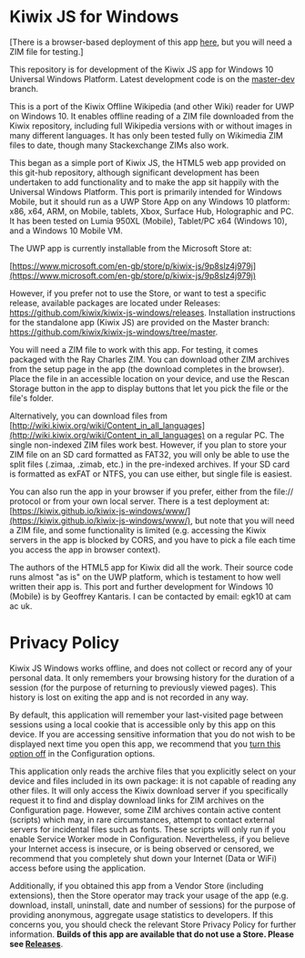 # Kiwix JS for Windows

[There is a browser-based deployment of this app [here](https://kiwix.github.io/kiwix-js-windows/www/), 
but you will need a ZIM file for testing.]

This repository is for development of the Kiwix JS app for Windows 10 Universal Windows Platform.
Latest development code is on the [master-dev](https://github.com/kiwix/kiwix-js-windows/tree/master-dev/) branch.

This is a port of the Kiwix Offline Wikipedia (and other Wiki) reader for UWP on Windows 10.
It enables offline reading of a ZIM file downloaded from the Kiwix repository, including full
Wikipedia versions with or without images in many different languages. It has only been tested 
fully on Wikimedia ZIM files to date, though many Stackexchange ZIMs also work.

This began as a simple port of Kiwix JS, the HTML5 web app provided on this git-hub repository, although
significant development has been undertaken to add functionality and to make the app sit happily
with the Universal Windows Platform. This port is primarily intended for Windows Mobile, but it
should run as a UWP Store App on any Windows 10 platform: x86, x64, ARM, on Mobile, tablets, Xbox,
Surface Hub, Holographic and PC. It has been tested on Lumia 950XL (Mobile), Tablet/PC x64 
(Windows 10), and a Windows 10 Mobile VM.

The UWP app is currently installable from the Microsoft Store at:

[https://www.microsoft.com/en-gb/store/p/kiwix-js/9p8slz4j979j](https://www.microsoft.com/en-gb/store/p/kiwix-js/9p8slz4j979j)

However, if you prefer not to use the Store, or want to test a specific release, available packages are located under 
Releases: https://github.com/kiwix/kiwix-js-windows/releases. Installation instructions for the standalone app (Kiwix JS) 
are provided on the Master branch: https://github.com/kiwix/kiwix-js-windows/tree/master. 

You will need a ZIM file to work with this app. For testing, it comes packaged with the Ray Charles ZIM.
You can download other ZIM archives from the setup page in the app (the download completes in the browser).
Place the file in an accessible location on your device, and use the Rescan Storage button in the app to
display buttons that let you pick the file or the file's folder.

Alternatively, you can download files from [http://wiki.kiwix.org/wiki/Content_in_all_languages](http://wiki.kiwix.org/wiki/Content_in_all_languages) on a regular
PC. The single non-indexed ZIM files work best. However, if you plan to store your ZIM file on an SD card 
formatted as FAT32, you will only be able to use the split files (.zimaa, .zimab, etc.) in the pre-indexed
archives. If your SD card is formatted as exFAT or NTFS, you can use either, but single file is easiest.

You can also run the app in your browser if you prefer, either from the file:// protocol or from your own
local server. There is a test deployment at: [https://kiwix.github.io/kiwix-js-windows/www/](https://kiwix.github.io/kiwix-js-windows/www/), but note that
you will need a ZIM file, and some functionality is limited (e.g. accessing the Kiwix servers in the app
is blocked by CORS, and you have to pick a file each time you access the app in browser context).

The authors of the HTML5 app for Kiwix did all the work. Their source code runs almost "as is" on
the UWP platform, which is testament to how well written their app is. This port and further development 
for Windows 10 (Mobile) is by Geoffrey Kantaris. I can be contacted by email: egk10 at cam ac uk.

# Privacy Policy

Kiwix JS Windows works offline, and does not collect or record any of your personal data. It
only remembers your browsing history for the duration of a session (for the purpose of returning to previously
viewed pages). This history is lost on exiting the app and is not recorded in any way.                     

By default, this application will remember your last-visited page between sessions using a local cookie
that is accessible only by this app on this device. If you are accessing sensitive information that you do
not wish to be displayed next time you open this app, we recommend that you [turn this option off](file:///C:/Users/geoff/Source/Repos/kiwix-js-windows-wikimed/www/index.html#privacy) in the Configuration options.            

This application only reads the archive files that you explicitly select on your device and files included in
its own package: it is not capable of reading any other files. It will only access the Kiwix download server if
you specifically request it to find and display download links for ZIM archives on the Configuration page.
However, some ZIM archives contain active content (scripts) which may, in rare circumstances, attempt to
contact external servers for incidental files such as fonts. These scripts will only run if you enable Service
Worker mode in Configuration. Nevertheless, if you believe your Internet access is insecure, or is being
observed or censored, we recommend that you completely shut down your Internet (Data or WiFi) access before
using the application.                     

Additionally, if you obtained this app from a Vendor Store (including extensions), then the Store operator may
track your usage of the app (e.g. download, install, uninstall, date and number of sessions) for the purpose of
providing anonymous, aggregate usage statistics to developers. If this concerns you, you should check the
relevant Store Privacy Policy for further information. **Builds of this app are available that do not use a
Store. Please see [Releases](https://github.com/kiwix/kiwix-js-windows/releases)**. 